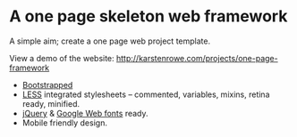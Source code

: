 # A one page skeleton web framework

A simple aim; create a one page web project template.

View a demo of the website: http://karstenrowe.com/projects/one-page-framework

* [Bootstrapped](http://getbootstrap.com/)
* [LESS](http://lesscss.org/) integrated stylesheets – commented, variables, mixins, retina ready, minified.
* [jQuery](http://jquery.com/) & [Google Web fonts](http://www.google.com/fonts) ready.
* Mobile friendly design.